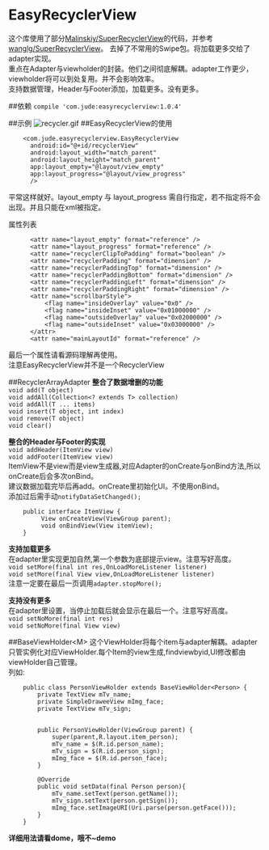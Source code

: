 # EasyRecyclerView
这个库使用了部分[Malinskiy/SuperRecyclerView](https://github.com/Malinskiy/SuperRecyclerView)的代码，并参考[wanglg/SuperRecyclerView](https://github.com/wanglg/SuperRecyclerView)。
去掉了不常用的Swipe包。将加载更多交给了adapter实现。  
重点在Adapter与viewholder的封装。他们之间彻底解耦。adapter工作更少，viewholder将可以到处复用。并不会影响效率。  
支持数据管理，Header与Footer添加，加载更多。没有更多。  


##依赖
`compile 'com.jude:easyrecyclerview:1.0.4'`


##示例
![recycler.gif](recycler3.gif)
##EasyRecyclerView的使用

        <com.jude.easyrecyclerview.EasyRecyclerView
          android:id="@+id/recyclerView"
          android:layout_width="match_parent"
          android:layout_height="match_parent"
          app:layout_empty="@layout/view_empty"
          app:layout_progress="@layout/view_progress"
          />

平常这样就好。layout_empty 与 layout_progress 需自行指定，若不指定将不会出现。并且只能在xml被指定。

属性列表

          <attr name="layout_empty" format="reference" />
          <attr name="layout_progress" format="reference" />
          <attr name="recyclerClipToPadding" format="boolean" />
          <attr name="recyclerPadding" format="dimension" />
          <attr name="recyclerPaddingTop" format="dimension" />
          <attr name="recyclerPaddingBottom" format="dimension" />
          <attr name="recyclerPaddingLeft" format="dimension" />
          <attr name="recyclerPaddingRight" format="dimension" />
          <attr name="scrollbarStyle">
              <flag name="insideOverlay" value="0x0" />
              <flag name="insideInset" value="0x01000000" />
              <flag name="outsideOverlay" value="0x02000000" />
              <flag name="outsideInset" value="0x03000000" />
          </attr>
          <attr name="mainLayoutId" format="reference" />

最后一个属性请看源码理解再使用。  
注意EasyRecyclerView并不是一个RecyclerView

##RecyclerArrayAdapter<T>
**整合了数据增删的功能**  
`void add(T object) `  
`void addAll(Collection<? extends T> collection)`  
`void addAll(T ... items) `  
`void insert(T object, int index)`  
`void remove(T object)`  
`void clear()`  
  
**整合的Header与Footer的实现**  
`void addHeader(ItemView view)`  
`void addFooter(ItemView view)`  
ItemView不是view而是view生成器,对应Adapter的onCreate与onBind方法,所以onCreate后会多次onBind。  
建议数据加载完毕后再add。onCreate里初始化UI。不使用onBind。  
添加过后需手动`notifyDataSetChanged();`  

        public interface ItemView {
             View onCreateView(ViewGroup parent);
             void onBindView(View itemView);
        }


**支持加载更多**  
在adapter里实现更加自然,第一个参数为底部提示view。注意写好高度。  
`void setMore(final int res,OnLoadMoreListener listener)`    
`void setMore(final View view,OnLoadMoreListener listener)`  
注意一定要在最后一页调用`adapter.stopMore();`  

**支持没有更多**  
在adapter里设置，当停止加载后就会显示在最后一个。注意写好高度。  
`void setNoMore(final int res)`  
`void setNoMore(final View view)`  


##BaseViewHolder\<M\>
这个ViewHolder将每个item与adapter解耦。adapter只管实例化对应ViewHolder.每个Item的view生成,findviewbyid,UI修改都由viewHolder自己管理。  
列如:

        public class PersonViewHolder extends BaseViewHolder<Person> {
            private TextView mTv_name;
            private SimpleDraweeView mImg_face;
            private TextView mTv_sign;
        
        
            public PersonViewHolder(ViewGroup parent) {
                super(parent,R.layout.item_person);
                mTv_name = $(R.id.person_name);
                mTv_sign = $(R.id.person_sign);
                mImg_face = $(R.id.person_face);
            }
        
            @Override
            public void setData(final Person person){
                mTv_name.setText(person.getName());
                mTv_sign.setText(person.getSign());
                mImg_face.setImageURI(Uri.parse(person.getFace()));
            }
        }


**详细用法请看dome，哦不~demo**






